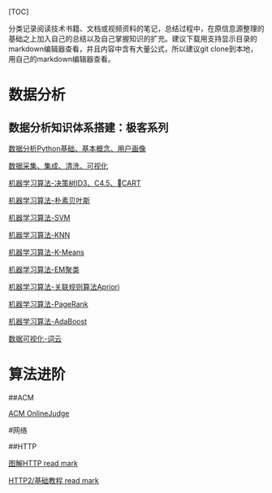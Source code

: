 [TOC]

分类记录阅读技术书籍、文档或视频资料的笔记，总结过程中，在原信息源整理的基础之上加入自己的总结以及自己掌握知识的扩充。建议下载用支持显示目录的markdown编辑器查看，并且内容中含有大量公式，所以建议git clone到本地，用自己的markdown编辑器查看。

# **数据分析**

## 数据分析知识体系搭建：极客系列

[数据分析Python基础、基本概念、用户画像](https://github.com/onlyAngelia/Read-Mark/blob/master/数据分析/geekTime/数据分析-geekTimeNote.md)

[数据采集、集成、清洗、可视化](https://github.com/onlyAngelia/Read-Mark/blob/master/数据分析/geekTime/数据采集、集成、变换、可视化.md)

[机器学习算法-决策树ID3、C4.5、CART](https://github.com/onlyAngelia/Read-Mark/blob/master/数据分析/geekTime/决策树-ID3.C4.5CART.md)

[机器学习算法-朴素贝叶斯](https://github.com/onlyAngelia/Read-Mark/blob/master/数据分析/geekTime/朴素贝叶斯.md)

[机器学习算法-SVM](https://github.com/onlyAngelia/Read-Mark/blob/master/数据分析/geekTime/SVM.md)

[机器学习算法-KNN](https://github.com/onlyAngelia/Read-Mark/blob/master/数据分析/geekTime/KNN.md)

[机器学习算法-K-Means](https://github.com/onlyAngelia/Read-Mark/blob/master/数据分析/geekTime/K-Means.md)

[机器学习算法-EM聚类](https://github.com/onlyAngelia/Read-Mark/blob/master/数据分析/geekTime/EM聚类.md)

[机器学习算法-关联规则算法Apriori](https://github.com/onlyAngelia/Read-Mark/blob/master/数据分析/geekTime/关联规则算法-Apriori.md)

[机器学习算法-PageRank](https://github.com/onlyAngelia/Read-Mark/blob/master/数据分析/geekTime/PageRank.md)

[机器学习算法-AdaBoost](https://github.com/onlyAngelia/Read-Mark/blob/master/数据分析/geekTime/AdaBoost.md)

[数据可视化-词云](https://github.com/onlyAngelia/Read-Mark/blob/master/数据分析/geekTime/数据可视化-词云.md)

# **算法进阶**

##ACM

[ACM OnlineJudge](http://acm.zju.edu.cn/onlinejudge/showProblem.do?problemId=1)

#网络

##HTTP

[图解HTTP read mark](https://github.com/onlyAngelia/Read-Mark/blob/master/HTTP/HTTP图解mark.md)

[HTTP2/基础教程 read mark](https://github.com/onlyAngelia/Read-Mark/blob/master/HTTP/HTTP2基础和实践.md)

